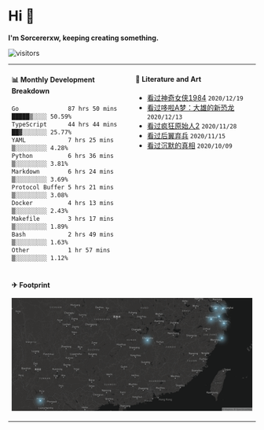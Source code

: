 # Hi 👋

**I'm Sorcererxw, keeping creating something.**

![visitors](https://visitor-badge.glitch.me/badge?page_id=sorcererxw.sorcererx)

<table width="800px">
<tr>
<td valign="top" width="50%">

#### 📊 Monthly Development Breakdown

<!--START_SECTION:waka-->
```text
Go              87 hrs 50 mins █████▒░░░░ 50.59%
TypeScript      44 hrs 44 mins ██▓░░░░░░░ 25.77%
YAML            7 hrs 25 mins  ▒░░░░░░░░░ 4.28%
Python          6 hrs 36 mins  ▒░░░░░░░░░ 3.81%
Markdown        6 hrs 24 mins  ▒░░░░░░░░░ 3.69%
Protocol Buffer 5 hrs 21 mins  ▒░░░░░░░░░ 3.08%
Docker          4 hrs 13 mins  ▒░░░░░░░░░ 2.43%
Makefile        3 hrs 17 mins  ▒░░░░░░░░░ 1.89%
Bash            2 hrs 49 mins  ▒░░░░░░░░░ 1.63%
Other           1 hr 57 mins   ▒░░░░░░░░░ 1.12%
```
<!--END_SECTION:waka-->

<td valign="top" width="50%">

#### 💃 Literature and Art

<!--START_SECTION:douban-->
* [看过神奇女侠1984](http://movie.douban.com/subject/27073752/) <code>2020/12/19</code>
* [看过哆啦A梦：大雄的新恐龙](http://movie.douban.com/subject/34454004/) <code>2020/12/13</code>
* [看过疯狂原始人2](http://movie.douban.com/subject/24298954/) <code>2020/11/28</code>
* [看过后翼弃兵](http://movie.douban.com/subject/32579283/) <code>2020/11/15</code>
* [看过沉默的真相](http://movie.douban.com/subject/33447642/) <code>2020/10/09</code>

<!--END_SECTION:douban-->

</td>
</tr>
<tr>
<td colspan="2">

#### ✈ Footprint

![footprint](./footprint.png)

</td>
</tr>
</table>


